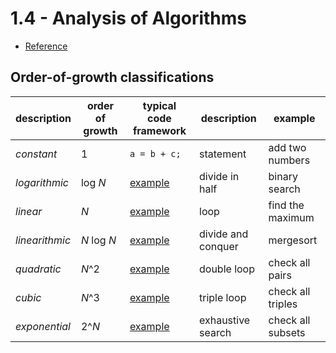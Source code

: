 # 1.4 - Analysis of Algorithms

- [Reference](https://algs4.cs.princeton.edu/14analysis/)

## Order-of-growth classifications

| description | order of growth | typical code framework | description | example |
| --- | --- | --- | --- | --- |
| *constant* | 1 | `a = b + c;` | statement | add two numbers |
| *logarithmic* | log *N* | [example](./examples/binary_search.java) | divide in half | binary search |
| *linear* | *N* | [example](./examples/linear.java) | loop | find the maximum |
| *linearithmic* | *N* log *N* | [example](https://algs4.cs.princeton.edu/22mergesort/index.php#2.4) | divide and conquer | mergesort |
| *quadratic* | *N*^2 | [example](./examples/quadratic.java) | double loop | check all pairs |
| *cubic* | *N*^3 | [example](./examples/cubic.java) | triple loop | check all triples |
| *exponential* | 2^*N* | [example](https://algs4.cs.princeton.edu/60context/) | exhaustive search | check all subsets |
